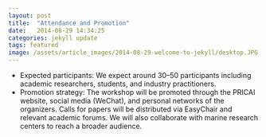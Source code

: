 ```yaml
---
layout: post
title:  "Attendance and Promotion"
date:   2014-08-29 14:34:25
categories: jekyll update
tags: featured
image: /assets/article_images/2014-08-29-welcome-to-jekyll/desktop.JPG
---
```

- Expected participants: We expect around 30–50 participants including academic researchers, students, and industry practitioners.
- Promotion strategy: The workshop will be promoted through the PRICAI website,  social media (WeChat), and personal networks of the organizers. Calls for papers will be distributed via EasyChair and relevant academic forums. We will also collaborate with marine research centers to reach a broader audience. 
